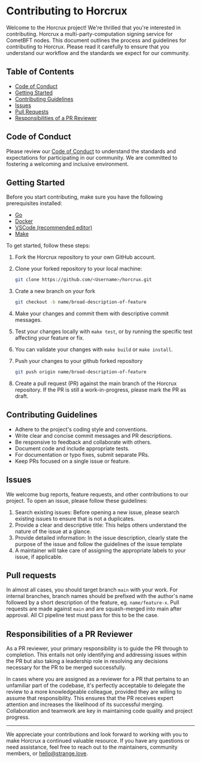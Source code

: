# Contributing to Horcrux

Welcome to the Horcrux project! We're thrilled that you're interested in contributing. Horcrux a multi-party-computation signing service for CometBFT nodes. This document outlines the process and guidelines for contributing to Horcrux. Please read it carefully to ensure that you understand our workflow and the standards we expect for our community.

## Table of Contents

- [Code of Conduct](#code-of-conduct)
- [Getting Started](#getting-started)
- [Contributing Guidelines](#contributing-guidelines)
- [Issues](#issues)
- [Pull Requests](#pull-requests)
- [Responsibilities of a PR Reviewer](#responsibilities-of-a-pr-reviewer)

## Code of Conduct

Please review our [Code of Conduct](./CODE_OF_CONDUCT.md) to understand the standards and expectations for participating in our community. We are committed to fostering a welcoming and inclusive environment.

## Getting Started

Before you start contributing, make sure you have the following prerequisites installed:

- [Go](https://golang.org/dl/)
- [Docker](https://www.docker.com/get-started)
- [VSCode (recommended editor)](https://code.visualstudio.com/)
- [Make](https://www.gnu.org/software/make/)

To get started, follow these steps:

1. Fork the Horcrux repository to your own GitHub account.

2. Clone your forked repository to your local machine:

   ```sh
   git clone https://github.com/<Username>/horcrux.git
   ```

3. Crate a new branch on your fork

    ```sh
    git checkout -b name/broad-description-of-feature    
    ```

4. Make your changes and commit them with descriptive commit messages.
5. Test your changes locally with `make test`, or by running the specific test affecting your feature or fix.
6. You can validate your changes with `make build` or `make install`.
7. Push your changes to your github forked repository

    ```sh
    git push origin name/broad-description-of-feature
    ```

8. Create a pull request (PR) against the main branch of the Horcrux repository. If the PR is still a work-in-progress, please mark the PR as draft.

## Contributing Guidelines

- Adhere to the project's coding style and conventions.
- Write clear and concise commit messages and PR descriptions.
- Be responsive to feedback and collaborate with others.
- Document code and include appropriate tests.
- For documentation or typo fixes, submit separate PRs.
- Keep PRs focused on a single issue or feature.

## Issues

We welcome bug reports, feature requests, and other contributions to our project. To open an issue, please follow these guidelines:

1) Search existing issues: Before opening a new issue, please search existing issues to ensure that is not a duplicates.
2) Provide a clear and descriptive title: This helps others understand the nature of the issue at a glance.
3) Provide detailed information: In the issue description, clearly state the purpose of the issue and follow the guidelines of the issue template
4) A maintainer will take care of assigning the appropriate labels to your issue, if applicable.

## Pull requests

In almost all cases, you should target branch `main` with your work.
For internal branches, branch names should be prefixed with the author's name followed by a short description of the feature, eg. `name/feature-x`.
Pull requests are made against `main` and are squash-merged into main after approval. All CI pipeline test must pass for this to be the case.

## Responsibilities of a PR Reviewer

As a PR reviewer, your primary responsibility is to guide the PR through to completion. This entails not only identifying and addressing issues within the PR but also taking a leadership role in resolving any decisions necessary for the PR to be merged successfully.

In cases where you are assigned as a reviewer for a PR that pertains to an unfamiliar part of the codebase, it's perfectly acceptable to delegate the review to a more knowledgeable colleague, provided they are willing to assume that responsibility. This ensures that the PR receives expert attention and increases the likelihood of its successful merging. Collaboration and teamwork are key in maintaining code quality and project progress.

---

We appreciate your contributions and look forward to working with you to make Horcrux a continued valuable resource. If you have any questions or need assistance, feel free to reach out to the maintainers, community members, or <hello@strange.love>.
